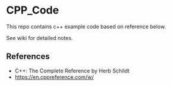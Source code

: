 # CPP_Code

This repo contains c++ example code based on reference below.

See wiki for detailed notes.

## References
- C++: The Complete Reference by Herb Schildt
- https://en.cppreference.com/w/

